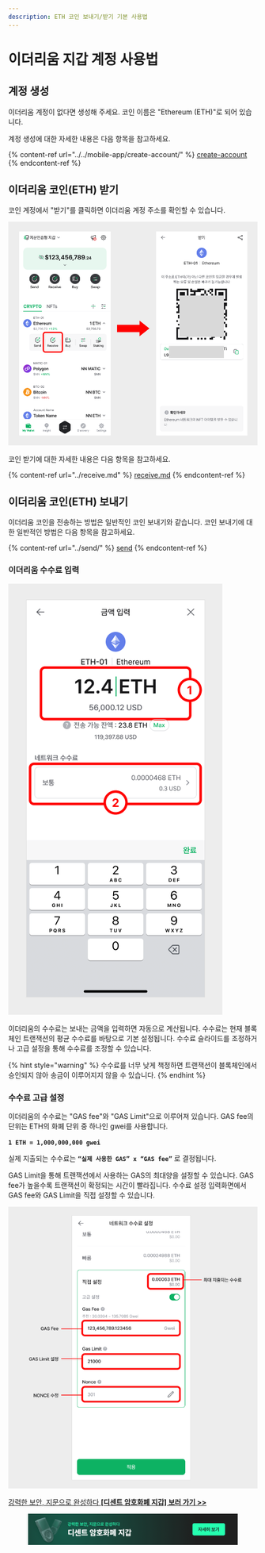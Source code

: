 ```yaml
---
description: ETH 코인 보내기/받기 기본 사용법
---
```


# 이더리움 지갑 계정 사용법

## 계정 생성

이더리움 계정이 없다면 생성해 주세요. 코인 이름은 "Ethereum (ETH)"로 되어 있습니다.

계정 생성에 대한 자세한 내용은 다음 항목을 참고하세요.

{% content-ref url="../../mobile-app/create-account/" %}
[create-account](../../mobile-app/create-account/)
{% endcontent-ref %}

## 이더리움 코인(ETH) 받기

코인 계정에서 "받기"를 클릭하면 이더리움 계정 주소를 확인할 수 있습니다.

<div align="left"><img src="../../.gitbook/assets/17 (4).png" alt=""></div>

코인 받기에 대한 자세한 내용은 다음 항목을 참고하세요.

{% content-ref url="../receive.md" %}
[receive.md](../receive.md)
{% endcontent-ref %}

## 이더리움 코인(ETH) 보내기

이더리움 코인을 전송하는 방법은 일반적인 코인 보내기와 같습니다. 코인 보내기에 대한 일반적인 방법은 다음 항목을 참고하세요.

{% content-ref url="../send/" %}
[send](../send/)
{% endcontent-ref %}

### 이더리움 수수료 입력

<div align="left"><img src="../../.gitbook/assets/18 (1).png" alt=""></div>

이더리움의 수수료는 보내는 금액을 입력하면 자동으로 계산됩니다. 수수료는 현재 블록체인 트랜잭션의 평균 수수료를 바탕으로 기본 설정됩니다. 수수료 슬라이드를 조정하거나 고급 설정을 통해 수수료를 조정할 수 있습니다.

{% hint style="warning" %}
수수료를 너무 낮게 책정하면 트랜잭션이 블록체인에서 승인되지 않아 송금이 이루어지지 않을 수 있습니다.
{% endhint %}

### 수수료 고급 설정

이더리움의 수수료는 "GAS fee"와 "GAS Limit"으로 이루어져 있습니다. GAS fee의 단위는 ETH의 화폐 단위 중 하나인 gwei를 사용합니다.


**`1 ETH = 1,000,000,000 gwei`**

실제 지출되는 수수료는 **`“실제 사용한 GAS” x “GAS fee”`** 로 결정됩니다.

GAS Limit을 통해 트랜잭션에서 사용하는 GAS의 최대양을 설정할 수 있습니다. GAS fee가 높을수록 트랜잭션이 확정되는 시간이 빨라집니다. 수수료 설정 입력화면에서 GAS fee와 GAS Limit을 직접 설정할 수 있습니다.

<div align="left"><img src="../../.gitbook/assets/19 (1).png" alt=""></div>



[강력한 보안, 지문으로 완성하다 **\[디센트 암호화폐 지갑\] 보러 가기 >>**](https://store-kr.dcentwallet.com/pages/dcent-biometric-crypto-wallet?utm_source=userguide\&utm_medium=dcent-web\&utm_campaign=202406_ethereum)

<figure><img src="../../.gitbook/assets/dcent-biometric-crypto-wallet_banner 1.png" alt=""><figcaption></figcaption></figure>

